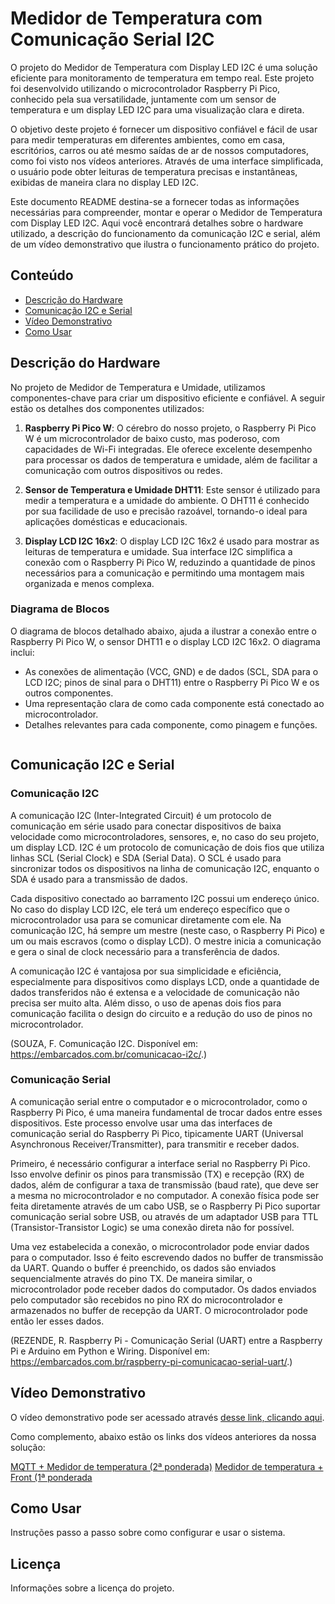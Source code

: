 # Medidor de Temperatura com Comunicação Serial I2C

O projeto do Medidor de Temperatura com Display LED I2C é uma solução eficiente para monitoramento de temperatura em tempo real. Este projeto foi desenvolvido utilizando o microcontrolador Raspberry Pi Pico, conhecido pela sua versatilidade, juntamente com um sensor de temperatura e um display LED I2C para uma visualização clara e direta.

O objetivo deste projeto é fornecer um dispositivo confiável e fácil de usar para medir temperaturas em diferentes ambientes, como em casa, escritórios, carros ou até mesmo saídas de ar de nossos computadores, como foi visto nos vídeos anteriores. Através de uma interface simplificada, o usuário pode obter leituras de temperatura precisas e instantâneas, exibidas de maneira clara no display LED I2C.

Este documento README destina-se a fornecer todas as informações necessárias para compreender, montar e operar o Medidor de Temperatura com Display LED I2C. Aqui você encontrará detalhes sobre o hardware utilizado, a descrição do funcionamento da comunicação I2C e serial, além de um vídeo demonstrativo que ilustra o funcionamento prático do projeto.

## Conteúdo
- [Descrição do Hardware](#descrição-do-hardware)
- [Comunicação I2C e Serial](#comunicação-i2c-e-serial)
- [Vídeo Demonstrativo](#vídeo-demonstrativo)
- [Como Usar](#como-usar)

## Descrição do Hardware

No projeto de Medidor de Temperatura e Umidade, utilizamos componentes-chave para criar um dispositivo eficiente e confiável. A seguir estão os detalhes dos componentes utilizados:

1. **Raspberry Pi Pico W**: O cérebro do nosso projeto, o Raspberry Pi Pico W é um microcontrolador de baixo custo, mas poderoso, com capacidades de Wi-Fi integradas. Ele oferece excelente desempenho para processar os dados de temperatura e umidade, além de facilitar a comunicação com outros dispositivos ou redes.

2. **Sensor de Temperatura e Umidade DHT11**: Este sensor é utilizado para medir a temperatura e a umidade do ambiente. O DHT11 é conhecido por sua facilidade de uso e precisão razoável, tornando-o ideal para aplicações domésticas e educacionais.

3. **Display LCD I2C 16x2**: O display LCD I2C 16x2 é usado para mostrar as leituras de temperatura e umidade. Sua interface I2C simplifica a conexão com o Raspberry Pi Pico W, reduzindo a quantidade de pinos necessários para a comunicação e permitindo uma montagem mais organizada e menos complexa.

### Diagrama de Blocos

O diagrama de blocos detalhado abaixo, ajuda a ilustrar a conexão entre o Raspberry Pi Pico W, o sensor DHT11 e o display LCD I2C 16x2. O diagrama inclui:

- As conexões de alimentação (VCC, GND) e de dados (SCL, SDA para o LCD I2C; pinos de sinal para o DHT11) entre o Raspberry Pi Pico W e os outros componentes.
- Uma representação clara de como cada componente está conectado ao microcontrolador.
- Detalhes relevantes para cada componente, como pinagem e funções.

![]()

## Comunicação I2C e Serial

### Comunicação I2C

A comunicação I2C (Inter-Integrated Circuit) é um protocolo de comunicação em série usado para conectar dispositivos de baixa velocidade como microcontroladores, sensores, e, no caso do seu projeto, um display LCD. I2C é um protocolo de comunicação de dois fios que utiliza linhas SCL (Serial Clock) e SDA (Serial Data). O SCL é usado para sincronizar todos os dispositivos na linha de comunicação I2C, enquanto o SDA é usado para a transmissão de dados.

Cada dispositivo conectado ao barramento I2C possui um endereço único. No caso do display LCD I2C, ele terá um endereço específico que o microcontrolador usa para se comunicar diretamente com ele. Na comunicação I2C, há sempre um mestre (neste caso, o Raspberry Pi Pico) e um ou mais escravos (como o display LCD). O mestre inicia a comunicação e gera o sinal de clock necessário para a transferência de dados.

A comunicação I2C é vantajosa por sua simplicidade e eficiência, especialmente para dispositivos como displays LCD, onde a quantidade de dados transferidos não é extensa e a velocidade de comunicação não precisa ser muito alta. Além disso, o uso de apenas dois fios para comunicação facilita o design do circuito e a redução do uso de pinos no microcontrolador.

(SOUZA, F. Comunicação I2C. Disponível em: <https://embarcados.com.br/comunicacao-i2c/>.)

### Comunicação Serial

A comunicação serial entre o computador e o microcontrolador, como o Raspberry Pi Pico, é uma maneira fundamental de trocar dados entre esses dispositivos. Este processo envolve usar uma das interfaces de comunicação serial do Raspberry Pi Pico, tipicamente UART (Universal Asynchronous Receiver/Transmitter), para transmitir e receber dados.

Primeiro, é necessário configurar a interface serial no Raspberry Pi Pico. Isso envolve definir os pinos para transmissão (TX) e recepção (RX) de dados, além de configurar a taxa de transmissão (baud rate), que deve ser a mesma no microcontrolador e no computador. A conexão física pode ser feita diretamente através de um cabo USB, se o Raspberry Pi Pico suportar comunicação serial sobre USB, ou através de um adaptador USB para TTL (Transistor-Transistor Logic) se uma conexão direta não for possível.

Uma vez estabelecida a conexão, o microcontrolador pode enviar dados para o computador. Isso é feito escrevendo dados no buffer de transmissão da UART. Quando o buffer é preenchido, os dados são enviados sequencialmente através do pino TX. De maneira similar, o microcontrolador pode receber dados do computador. Os dados enviados pelo computador são recebidos no pino RX do microcontrolador e armazenados no buffer de recepção da UART. O microcontrolador pode então ler esses dados.

(REZENDE, R. Raspberry Pi - Comunicação Serial (UART) entre a Raspberry Pi e Arduino em Python e Wiring. Disponível em: <https://embarcados.com.br/raspberry-pi-comunicacao-serial-uart/>.)

## Vídeo Demonstrativo

O vídeo demonstrativo pode ser acessado através [desse link, clicando aqui](https://youtu.be/aSM7Uxoy3-Q).

Como complemento, abaixo estão os links dos vídeos anteriores da nossa solução:

[MQTT + Medidor de temperatura (2ª ponderada)]()
[Medidor de temperatura + Front (1ª ponderada]()

## Como Usar

Instruções passo a passo sobre como configurar e usar o sistema.

## Licença

Informações sobre a licença do projeto.
